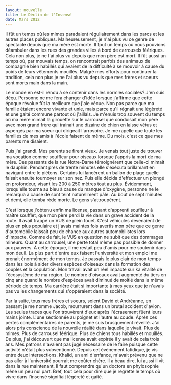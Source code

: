 ```yaml
---
layout: nouvelle
title: Le Déclin de l'Insensé
date: Mars 2012
---
```


Il fût un temps où les mimes paradaient réguliairement dans les parcs et les autres places publiques. Malheureusement, je n'ai plus vu ce genre de spectacle depuis que ma mère est morte. Il fput un temps où nous pouvions déambuler dans les rues des grandes villes à bord de carrousels féériques. Cela non plus, je ne l'ai plus vu depuis que mon père est mort. Il fût aussi un temps où, par mouvais temps, on rencontrait parfois des animaux de compagnie bien habillés qui avaient de la difficulté à se mouvoir à cause du poids de leurs vêtements mouillés. Malgré mes efforts pour continuer la tradition, cela non plus je ne l'ai plus vu depuis que mes frères et soeurs sont morts main dans la main.

Le monde en est-il rendu à se contenir dans les normles sociales? J'en suis déçu. Personne ne me fera changer d'idée lorsque j'affirme que cette époque révolue fût la meilleure que j'aie vécue. Non pas parce que ma famille étaient encore vivante et unie, mais parce qu'il régnait une légèreté et une gaité commune partout où j'aillais. Je m'enuis trop souvent du temps où ma mère mimait la girouette sur le carrousel que conduisait mon père avec mon grand frère qui trainait une dizaine de chien en laisse vêtus et aspergés par ma soeur qui dirigeait l'arrosoire. Je me rapelle que toute les familles de mes amis à l'école faisent de même. Du mois, c'est ce que mes parents me disaient.

Puis j'ai grandi. Mes parents se firent vieux. Je venais tout juste de trouver ma vocation comme souffleur pour oiseaux lorsque j'appris la mort de ma mère. Des passants de la rue Notre-Dame témoignèrent que celle-ci mimait le dauphin. Pendant près de trente minutes elle s'éxécuta brillamant en navigant entre le piétons. Certains lui lancèrent un ballon de plage quelle faisait ensuite tournoyer sur son nez. Puis elle décida d'effectuer un plongé en profondeur, visant les 200 à 250 mètres tout au plus. Évidemment, lorsqu'elle tourna au bleu à cause du manque d'oxygène, personne ne le remarqua à cause de sont teint naturellment pâle. Au bout de sept minutes et demi, elle tomba rède morte. Le gens s'attroupèrent.

C'est lorsque j'obtenu enfin ma license, passant d'apprenti souflleur à maître soufflet, que mon père perdi la vie dans un grave accident de la route. Il avait frappé un  VUS de plein fouet. C'est véhicules devenaient de plus en plus populaire et j'avais maintes fois avertis mon père que ce genre d'automobile laissait peu de chance aux autres automobilistes lors d'impacte. Comme de fait, le VUS en question ne subit que des dommages mineurs. Quant au carrousel, une perte total même pas possible de donner aux pauvres. À cette époque, il me restait peu d'amis pour me soutenir dans mon deuil. La plus part d'entre eux faisent l'université et mon emploi me prenait énormément de mon temps. Je passais le plus clair de mon temps dans les bois à aider divers espèces d'oiseaux dans la formation des couples et la copulation. Mon travail avait un réel impacte sur ka vitalité de l'écosystème de ma région. Le nombre d'oiseaux avait augmenté du tiers en cinq ans quand le nombre d'espèces avait diminué de moitié dans la même
période de temps. Ma carrière était si importante à mes yeux que je n'avais pas vu les changements qui s'oppéraient dans la société.

Par la suite, tous mes frères et soeurs, soient David et Andréanne, en passant je me nomme Jacob, mourrurent dans un brutal accident d'avion. Les seules traces que l'on trouvèrent d'eux après l'écrasement fûent leurs mains jointe. L'une sectionnée au poignet et l'autre au coude. Àprès ces pertes complémentaires de parents, je me suis brusquement réveillé. J'ai alors pris conscience de la nouvelle réalité dans laquelle je vivait. Plus de mimes. Plus de carrousel féérique. Plus de chiens tous habillés et mouillés. De plus, j'ai découvert que ma license avait expirée il y avait de cela trois ans. Mes patrons n'avaient pas jugé nécessaire de le faire puisque cette activité n'était plus subventionné. Depuis cet évènement fatidique, je vis entre deux intersections. Khalid, un ami d'enfance, m'avait prévenu que ne pas aller à l'université pourrait me coûter chère. Il a beau dire, lui aussi il vit dans la rue maintenant. Il faut comprendre qu'un doctora en phylosophie mène un peu nul part. Bref, tout cela pour dire
que je regrette le temps où vivre dans l'insensé signifiait légèreté et gaité.
